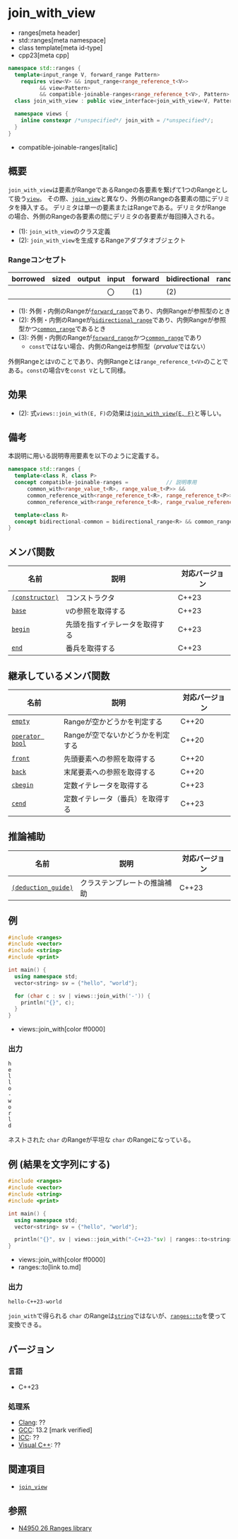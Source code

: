 # join_with_view
* ranges[meta header]
* std::ranges[meta namespace]
* class template[meta id-type]
* cpp23[meta cpp]

```cpp
namespace std::ranges {
  template<input_range V, forward_range Pattern>
    requires view<V> && input_range<range_reference_t<V>>
          && view<Pattern>
          && compatible-joinable-ranges<range_reference_t<V>, Pattern>
  class join_with_view : public view_interface<join_with_view<V, Pattern>> { …… }; // (1)

  namespace views {
    inline constexpr /*unspecified*/ join_with = /*unspecified*/;      // (2)
  }
}
```
* compatible-joinable-ranges[italic]

## 概要

`join_with_view`は要素がRangeであるRangeの各要素を繋げて1つのRangeとして扱う[`view`](view.md)。
その際、[`join_view`](join_view.md)と異なり、外側のRangeの各要素の間にデリミタを挿入する。
デリミタは単一の要素またはRangeである。デリミタがRangeの場合、外側のRangeの各要素の間にデリミタの各要素が毎回挿入される。

- (1): `join_with_view`のクラス定義
- (2): `join_with_view`を生成するRangeアダプタオブジェクト

### Rangeコンセプト

| borrowed | sized | output | input | forward | bidirectional | random_access | contiguous | common | viewable | view |
|----------|-------|--------|-------|---------|---------------|---------------|------------|--------|----------|------|
|          |       |        | 〇    | (1)     | (2)           |               |            | (3)    | ○       | ○   |

- (1): 外側・内側のRangeが[`forward_range`](forward_range.md)であり、内側Rangeが参照型のとき
- (2): 外側・内側のRangeが[`bidirectional_range`](bidirectional_range.md)であり、内側Rangeが参照型かつ[`common_range`](common_range.md)であるとき
- (3): 外側・内側のRangeが[`forward_range`](forward_range.md)かつ[`common_range`](common_range.md)であり
    - `const`ではない場合、内側のRangeは参照型（*prvalue*ではない）

外側Rangeとは`V`のことであり、内側Rangeとは`range_reference_t<V>`のことである。`const`の場合`V`を`const V`として同様。

## 効果

- (2): 式`views::join_with(E, F)`の効果は[`join_with_view{E, F}`](join_with_view/op_constructor.md)と等しい。

## 備考

本説明に用いる説明専用要素を以下のように定義する。

```cpp
namespace std::ranges {
  template<class R, class P>
  concept compatible-joinable-ranges =            // 説明専用
      common_with<range_value_t<R>, range_value_t<P>> &&
      common_reference_with<range_reference_t<R>, range_reference_t<P>> &&
      common_reference_with<range_reference_t<R>, range_rvalue_reference_t<P>>;

  template<class R>
  concept bidirectional-common = bidirectional_range<R> && common_range<R>;    // 説明専用
}
```

## メンバ関数

| 名前                                             | 説明                             | 対応バージョン |
|--------------------------------------------------|----------------------------------|----------------|
| [`(constructor)`](join_with_view/op_constructor.md)  | コンストラクタ                   | C++23          |
| [`base`](join_with_view/base.md)                     | `V`の参照を取得する              | C++23          |
| [`begin`](join_with_view/begin.md)                   | 先頭を指すイテレータを取得する   | C++23          |
| [`end`](join_with_view/end.md)                       | 番兵を取得する                   | C++23          |

## 継承しているメンバ関数

| 名前                                         | 説明                              | 対応バージョン |
|----------------------------------------------|-----------------------------------|----------------|
| [`empty`](view_interface/empty.md)           | Rangeが空かどうかを判定する       | C++20          |
| [`operator bool`](view_interface/op_bool.md) | Rangeが空でないかどうかを判定する | C++20          |
| [`front`](view_interface/front.md)           | 先頭要素への参照を取得する        | C++20          |
| [`back`](view_interface/back.md)             | 末尾要素への参照を取得する        | C++20          |
| [`cbegin`](view_interface/cbegin.md)         | 定数イテレータを取得する          | C++23          |
| [`cend`](view_interface/cend.md)             | 定数イテレータ（番兵）を取得する  | C++23          |

## 推論補助

| 名前                                                  | 説明                         | 対応バージョン |
|-------------------------------------------------------|------------------------------|----------------|
| [`(deduction_guide)`](join_with_view/op_deduction_guide.md) | クラステンプレートの推論補助 | C++23          |

## 例
```cpp example
#include <ranges>
#include <vector>
#include <string>
#include <print>

int main() {
  using namespace std;
  vector<string> sv = {"hello", "world"};

  for (char c : sv | views::join_with('-')) {
    println("{}", c);
  }
}
```
* views::join_with[color ff0000]

### 出力
```
h
e
l
l
o
-
w
o
r
l
d
```

ネストされた `char` のRangeが平坦な `char` のRangeになっている。

## 例 (結果を文字列にする)
```cpp example
#include <ranges>
#include <vector>
#include <string>
#include <print>

int main() {
  using namespace std;
  vector<string> sv = {"hello", "world"};

  println("{}", sv | views::join_with("-C++23-"sv) | ranges::to<string>());
}
```
* views::join_with[color ff0000]
* ranges::to[link to.md]

### 出力
```
hello-C++23-world
```

`join_with`で得られる `char` のRangeは[`string`](/reference/string/basic_string.md)ではないが、[`ranges::to`](to.md)を使って変換できる。

## バージョン
### 言語
- C++23

### 処理系
- [Clang](/implementation.md#clang): ??
- [GCC](/implementation.md#gcc): 13.2 [mark verified]
- [ICC](/implementation.md#icc): ??
- [Visual C++](/implementation.md#visual_cpp): ??

## 関連項目
- [`join_view`](join_view.md)

## 参照
- [N4950 26 Ranges library](https://timsong-cpp.github.io/cppwp/n4950/ranges)
